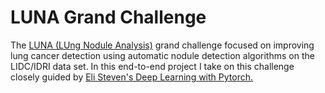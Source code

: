 # LUNA Grand Challenge
The [LUNA (LUng Nodule Analysis)](https://luna16.grand-challenge.org/) grand challenge focused on improving lung cancer detection using automatic nodule detection algorithms on the LIDC/IDRI data set. In this end-to-end project I take on this challenge closely guided by [Eli Steven's Deep Learning with Pytorch.](https://www.manning.com/books/deep-learning-with-pytorch)
